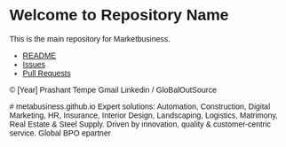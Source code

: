 <!DOCTYPE html>
<html lang="en">
<head>
    <meta charset="UTF-8">
    <meta name="viewport" content="width=device-width, initial-scale=1.0">
    <title>Repository Name</title>
    <style>
        body {
            font-family: Arial, sans-serif;
            margin: 20px;
        }
    </style>
</head>
<body>
    <h1>Welcome to Repository Name</h1>
    <p>This is the main repository for Marketbusiness.</p>
    <ul>
        <li><a href="https://github.com/ptempo/metabusiness.github.io/blob/main/README.md">README</a></li>
        <li><a href="https://github.com/ptempo/metabusiness.github.io/issues">Issues</a></li>
        <li><a href="https://github.com/ptempo/metabusiness.github.io/pulls">Pull Requests</a></li>
    </ul>
    <footer>
        <p>&copy; [Year] Prashant Tempe Gmail Linkedin / GloBalOutSource </p>
    </footer>
</body>
</html>
# metabusiness.github.io
Expert solutions: Automation, Construction, Digital Marketing, HR, Insurance, Interior Design, Landscaping, Logistics, Matrimony, Real Estate &amp; Steel Supply. Driven by innovation, quality &amp; customer-centric service. Global BPO epartner
